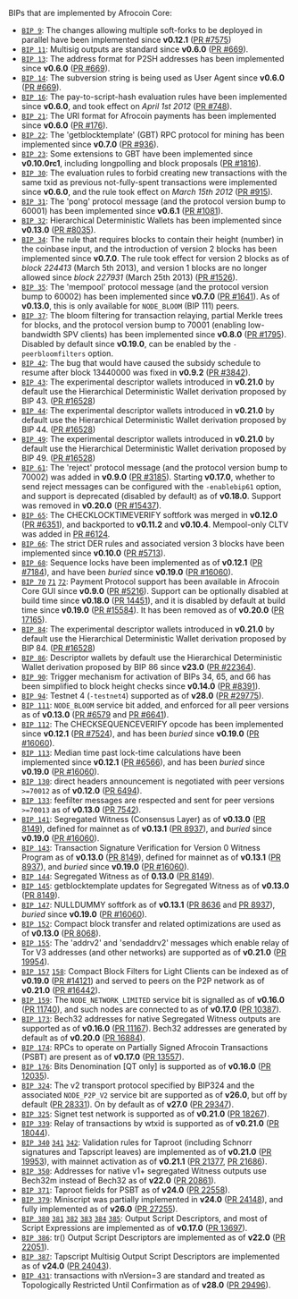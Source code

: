 BIPs that are implemented by Afrocoin Core:

* [`BIP 9`](https://github.com/afrocoin/bips/blob/master/bip-0009.mediawiki): The changes allowing multiple soft-forks to be deployed in parallel have been implemented since **v0.12.1**  ([PR #7575](https://github.com/afrocoin/afrocoin/pull/7575))
* [`BIP 11`](https://github.com/afrocoin/bips/blob/master/bip-0011.mediawiki): Multisig outputs are standard since **v0.6.0** ([PR #669](https://github.com/afrocoin/afrocoin/pull/669)).
* [`BIP 13`](https://github.com/afrocoin/bips/blob/master/bip-0013.mediawiki): The address format for P2SH addresses has been implemented since **v0.6.0** ([PR #669](https://github.com/afrocoin/afrocoin/pull/669)).
* [`BIP 14`](https://github.com/afrocoin/bips/blob/master/bip-0014.mediawiki): The subversion string is being used as User Agent since **v0.6.0** ([PR #669](https://github.com/afrocoin/afrocoin/pull/669)).
* [`BIP 16`](https://github.com/afrocoin/bips/blob/master/bip-0016.mediawiki): The pay-to-script-hash evaluation rules have been implemented since **v0.6.0**, and took effect on *April 1st 2012* ([PR #748](https://github.com/afrocoin/afrocoin/pull/748)).
* [`BIP 21`](https://github.com/afrocoin/bips/blob/master/bip-0021.mediawiki): The URI format for Afrocoin payments has been implemented since **v0.6.0** ([PR #176](https://github.com/afrocoin/afrocoin/pull/176)).
* [`BIP 22`](https://github.com/afrocoin/bips/blob/master/bip-0022.mediawiki): The 'getblocktemplate' (GBT) RPC protocol for mining has been implemented since **v0.7.0** ([PR #936](https://github.com/afrocoin/afrocoin/pull/936)).
* [`BIP 23`](https://github.com/afrocoin/bips/blob/master/bip-0023.mediawiki): Some extensions to GBT have been implemented since **v0.10.0rc1**, including longpolling and block proposals ([PR #1816](https://github.com/afrocoin/afrocoin/pull/1816)).
* [`BIP 30`](https://github.com/afrocoin/bips/blob/master/bip-0030.mediawiki): The evaluation rules to forbid creating new transactions with the same txid as previous not-fully-spent transactions were implemented since **v0.6.0**, and the rule took effect on *March 15th 2012* ([PR #915](https://github.com/afrocoin/afrocoin/pull/915)).
* [`BIP 31`](https://github.com/afrocoin/bips/blob/master/bip-0031.mediawiki): The 'pong' protocol message (and the protocol version bump to 60001) has been implemented since **v0.6.1** ([PR #1081](https://github.com/afrocoin/afrocoin/pull/1081)).
* [`BIP 32`](https://github.com/afrocoin/bips/blob/master/bip-0032.mediawiki): Hierarchical Deterministic Wallets has been implemented since **v0.13.0** ([PR #8035](https://github.com/afrocoin/afrocoin/pull/8035)).
* [`BIP 34`](https://github.com/afrocoin/bips/blob/master/bip-0034.mediawiki): The rule that requires blocks to contain their height (number) in the coinbase input, and the introduction of version 2 blocks has been implemented since **v0.7.0**. The rule took effect for version 2 blocks as of *block 224413* (March 5th 2013), and version 1 blocks are no longer allowed since *block 227931* (March 25th 2013) ([PR #1526](https://github.com/afrocoin/afrocoin/pull/1526)).
* [`BIP 35`](https://github.com/afrocoin/bips/blob/master/bip-0035.mediawiki): The 'mempool' protocol message (and the protocol version bump to 60002) has been implemented since **v0.7.0** ([PR #1641](https://github.com/afrocoin/afrocoin/pull/1641)). As of **v0.13.0**, this is only available for `NODE_BLOOM` (BIP 111) peers.
* [`BIP 37`](https://github.com/afrocoin/bips/blob/master/bip-0037.mediawiki): The bloom filtering for transaction relaying, partial Merkle trees for blocks, and the protocol version bump to 70001 (enabling low-bandwidth SPV clients) has been implemented since **v0.8.0** ([PR #1795](https://github.com/afrocoin/afrocoin/pull/1795)). Disabled by default since **v0.19.0**, can be enabled by the `-peerbloomfilters` option.
* [`BIP 42`](https://github.com/afrocoin/bips/blob/master/bip-0042.mediawiki): The bug that would have caused the subsidy schedule to resume after block 13440000 was fixed in **v0.9.2** ([PR #3842](https://github.com/afrocoin/afrocoin/pull/3842)).
* [`BIP 43`](https://github.com/afrocoin/bips/blob/master/bip-0043.mediawiki): The experimental descriptor wallets introduced in **v0.21.0** by default use the Hierarchical Deterministic Wallet derivation proposed by BIP 43. ([PR #16528](https://github.com/afrocoin/afrocoin/pull/16528))
* [`BIP 44`](https://github.com/afrocoin/bips/blob/master/bip-0044.mediawiki): The experimental descriptor wallets introduced in **v0.21.0** by default use the Hierarchical Deterministic Wallet derivation proposed by BIP 44. ([PR #16528](https://github.com/afrocoin/afrocoin/pull/16528))
* [`BIP 49`](https://github.com/afrocoin/bips/blob/master/bip-0049.mediawiki): The experimental descriptor wallets introduced in **v0.21.0** by default use the Hierarchical Deterministic Wallet derivation proposed by BIP 49. ([PR #16528](https://github.com/afrocoin/afrocoin/pull/16528))
* [`BIP 61`](https://github.com/afrocoin/bips/blob/master/bip-0061.mediawiki): The 'reject' protocol message (and the protocol version bump to 70002) was added in **v0.9.0** ([PR #3185](https://github.com/afrocoin/afrocoin/pull/3185)). Starting **v0.17.0**, whether to send reject messages can be configured with the `-enablebip61` option, and support is deprecated (disabled by default) as of **v0.18.0**. Support was removed in **v0.20.0** ([PR #15437](https://github.com/afrocoin/afrocoin/pull/15437)).
* [`BIP 65`](https://github.com/afrocoin/bips/blob/master/bip-0065.mediawiki): The CHECKLOCKTIMEVERIFY softfork was merged in **v0.12.0** ([PR #6351](https://github.com/afrocoin/afrocoin/pull/6351)), and backported to **v0.11.2** and **v0.10.4**. Mempool-only CLTV was added in [PR #6124](https://github.com/afrocoin/afrocoin/pull/6124).
* [`BIP 66`](https://github.com/afrocoin/bips/blob/master/bip-0066.mediawiki): The strict DER rules and associated version 3 blocks have been implemented since **v0.10.0** ([PR #5713](https://github.com/afrocoin/afrocoin/pull/5713)).
* [`BIP 68`](https://github.com/afrocoin/bips/blob/master/bip-0068.mediawiki): Sequence locks have been implemented as of **v0.12.1**  ([PR #7184](https://github.com/afrocoin/afrocoin/pull/7184)), and have been *buried* since **v0.19.0** ([PR #16060](https://github.com/afrocoin/afrocoin/pull/16060)).
* [`BIP 70`](https://github.com/afrocoin/bips/blob/master/bip-0070.mediawiki) [`71`](https://github.com/afrocoin/bips/blob/master/bip-0071.mediawiki) [`72`](https://github.com/afrocoin/bips/blob/master/bip-0072.mediawiki):
  Payment Protocol support has been available in Afrocoin Core GUI since **v0.9.0** ([PR #5216](https://github.com/afrocoin/afrocoin/pull/5216)).
  Support can be optionally disabled at build time since **v0.18.0** ([PR 14451](https://github.com/afrocoin/afrocoin/pull/14451)),
  and it is disabled by default at build time since **v0.19.0** ([PR #15584](https://github.com/afrocoin/afrocoin/pull/15584)).
  It has been removed as of **v0.20.0** ([PR 17165](https://github.com/afrocoin/afrocoin/pull/17165)).
* [`BIP 84`](https://github.com/afrocoin/bips/blob/master/bip-0084.mediawiki): The experimental descriptor wallets introduced in **v0.21.0** by default use the Hierarchical Deterministic Wallet derivation proposed by BIP 84. ([PR #16528](https://github.com/afrocoin/afrocoin/pull/16528))
* [`BIP 86`](https://github.com/afrocoin/bips/blob/master/bip-0086.mediawiki): Descriptor wallets by default use the Hierarchical Deterministic Wallet derivation proposed by BIP 86 since **v23.0** ([PR #22364](https://github.com/afrocoin/afrocoin/pull/22364)).
* [`BIP 90`](https://github.com/afrocoin/bips/blob/master/bip-0090.mediawiki): Trigger mechanism for activation of BIPs 34, 65, and 66 has been simplified to block height checks since **v0.14.0** ([PR #8391](https://github.com/afrocoin/afrocoin/pull/8391)).
* [`BIP 94`](https://github.com/afrocoin/bips/blob/master/bip-0094.mediawiki): Testnet 4 (`-testnet4`) supported as of **v28.0** ([PR #29775](https://github.com/afrocoin/afrocoin/pull/29775)).
* [`BIP 111`](https://github.com/afrocoin/bips/blob/master/bip-0111.mediawiki): `NODE_BLOOM` service bit added, and enforced for all peer versions as of **v0.13.0** ([PR #6579](https://github.com/afrocoin/afrocoin/pull/6579) and [PR #6641](https://github.com/afrocoin/afrocoin/pull/6641)).
* [`BIP 112`](https://github.com/afrocoin/bips/blob/master/bip-0112.mediawiki): The CHECKSEQUENCEVERIFY opcode has been implemented since **v0.12.1** ([PR #7524](https://github.com/afrocoin/afrocoin/pull/7524)), and has been *buried* since **v0.19.0** ([PR #16060](https://github.com/afrocoin/afrocoin/pull/16060)).
* [`BIP 113`](https://github.com/afrocoin/bips/blob/master/bip-0113.mediawiki): Median time past lock-time calculations have been implemented since **v0.12.1** ([PR #6566](https://github.com/afrocoin/afrocoin/pull/6566)), and has been *buried* since **v0.19.0** ([PR #16060](https://github.com/afrocoin/afrocoin/pull/16060)).
* [`BIP 130`](https://github.com/afrocoin/bips/blob/master/bip-0130.mediawiki): direct headers announcement is negotiated with peer versions `>=70012` as of **v0.12.0** ([PR 6494](https://github.com/afrocoin/afrocoin/pull/6494)).
* [`BIP 133`](https://github.com/afrocoin/bips/blob/master/bip-0133.mediawiki): feefilter messages are respected and sent for peer versions `>=70013` as of **v0.13.0** ([PR 7542](https://github.com/afrocoin/afrocoin/pull/7542)).
* [`BIP 141`](https://github.com/afrocoin/bips/blob/master/bip-0141.mediawiki): Segregated Witness (Consensus Layer) as of **v0.13.0** ([PR 8149](https://github.com/afrocoin/afrocoin/pull/8149)), defined for mainnet as of **v0.13.1** ([PR 8937](https://github.com/afrocoin/afrocoin/pull/8937)), and *buried* since **v0.19.0** ([PR #16060](https://github.com/afrocoin/afrocoin/pull/16060)).
* [`BIP 143`](https://github.com/afrocoin/bips/blob/master/bip-0143.mediawiki): Transaction Signature Verification for Version 0 Witness Program as of **v0.13.0** ([PR 8149](https://github.com/afrocoin/afrocoin/pull/8149)), defined for mainnet as of **v0.13.1** ([PR 8937](https://github.com/afrocoin/afrocoin/pull/8937)), and *buried* since **v0.19.0** ([PR #16060](https://github.com/afrocoin/afrocoin/pull/16060)).
* [`BIP 144`](https://github.com/afrocoin/bips/blob/master/bip-0144.mediawiki): Segregated Witness as of **0.13.0** ([PR 8149](https://github.com/afrocoin/afrocoin/pull/8149)).
* [`BIP 145`](https://github.com/afrocoin/bips/blob/master/bip-0145.mediawiki): getblocktemplate updates for Segregated Witness as of **v0.13.0** ([PR 8149](https://github.com/afrocoin/afrocoin/pull/8149)).
* [`BIP 147`](https://github.com/afrocoin/bips/blob/master/bip-0147.mediawiki): NULLDUMMY softfork as of **v0.13.1** ([PR 8636](https://github.com/afrocoin/afrocoin/pull/8636) and [PR 8937](https://github.com/afrocoin/afrocoin/pull/8937)), *buried* since **v0.19.0** ([PR #16060](https://github.com/afrocoin/afrocoin/pull/16060)).
* [`BIP 152`](https://github.com/afrocoin/bips/blob/master/bip-0152.mediawiki): Compact block transfer and related optimizations are used as of **v0.13.0** ([PR 8068](https://github.com/afrocoin/afrocoin/pull/8068)).
* [`BIP 155`](https://github.com/afrocoin/bips/blob/master/bip-0155.mediawiki): The 'addrv2' and 'sendaddrv2' messages which enable relay of Tor V3 addresses (and other networks) are supported as of **v0.21.0** ([PR 19954](https://github.com/afrocoin/afrocoin/pull/19954)).
* [`BIP 157`](https://github.com/afrocoin/bips/blob/master/bip-0157.mediawiki)
  [`158`](https://github.com/afrocoin/bips/blob/master/bip-0158.mediawiki): Compact Block Filters for Light Clients can be indexed as of **v0.19.0** ([PR #14121](https://github.com/afrocoin/afrocoin/pull/14121)) and served to peers on the P2P network as of **v0.21.0** ([PR #16442](https://github.com/afrocoin/afrocoin/pull/16442)).
* [`BIP 159`](https://github.com/afrocoin/bips/blob/master/bip-0159.mediawiki): The `NODE_NETWORK_LIMITED` service bit is signalled as of **v0.16.0** ([PR 11740](https://github.com/afrocoin/afrocoin/pull/11740)), and such nodes are connected to as of **v0.17.0** ([PR 10387](https://github.com/afrocoin/afrocoin/pull/10387)).
* [`BIP 173`](https://github.com/afrocoin/bips/blob/master/bip-0173.mediawiki): Bech32 addresses for native Segregated Witness outputs are supported as of **v0.16.0** ([PR 11167](https://github.com/afrocoin/afrocoin/pull/11167)). Bech32 addresses are generated by default as of **v0.20.0** ([PR 16884](https://github.com/afrocoin/afrocoin/pull/16884)).
* [`BIP 174`](https://github.com/afrocoin/bips/blob/master/bip-0174.mediawiki): RPCs to operate on Partially Signed Afrocoin Transactions (PSBT) are present as of **v0.17.0** ([PR 13557](https://github.com/afrocoin/afrocoin/pull/13557)).
* [`BIP 176`](https://github.com/afrocoin/bips/blob/master/bip-0176.mediawiki): Bits Denomination [QT only] is supported as of **v0.16.0** ([PR 12035](https://github.com/afrocoin/afrocoin/pull/12035)).
* [`BIP 324`](https://github.com/afrocoin/bips/blob/master/bip-0324.mediawiki): The v2 transport protocol specified by BIP324 and the associated `NODE_P2P_V2` service bit are supported as of **v26.0**, but off by default ([PR 28331](https://github.com/afrocoin/afrocoin/pull/28331)). On by default as of **v27.0** ([PR 29347](https://github.com/afrocoin/afrocoin/pull/29347)).
* [`BIP 325`](https://github.com/afrocoin/bips/blob/master/bip-0325.mediawiki): Signet test network is supported as of **v0.21.0** ([PR 18267](https://github.com/afrocoin/afrocoin/pull/18267)).
* [`BIP 339`](https://github.com/afrocoin/bips/blob/master/bip-0339.mediawiki): Relay of transactions by wtxid is supported as of **v0.21.0** ([PR 18044](https://github.com/afrocoin/afrocoin/pull/18044)).
* [`BIP 340`](https://github.com/afrocoin/bips/blob/master/bip-0340.mediawiki)
  [`341`](https://github.com/afrocoin/bips/blob/master/bip-0341.mediawiki)
  [`342`](https://github.com/afrocoin/bips/blob/master/bip-0342.mediawiki):
  Validation rules for Taproot (including Schnorr signatures and Tapscript
  leaves) are implemented as of **v0.21.0** ([PR 19953](https://github.com/afrocoin/afrocoin/pull/19953)),
  with mainnet activation as of **v0.21.1** ([PR 21377](https://github.com/afrocoin/afrocoin/pull/21377),
  [PR 21686](https://github.com/afrocoin/afrocoin/pull/21686)).
* [`BIP 350`](https://github.com/afrocoin/bips/blob/master/bip-0350.mediawiki): Addresses for native v1+ segregated Witness outputs use Bech32m instead of Bech32 as of **v22.0** ([PR 20861](https://github.com/afrocoin/afrocoin/pull/20861)).
* [`BIP 371`](https://github.com/afrocoin/bips/blob/master/bip-0371.mediawiki): Taproot fields for PSBT as of **v24.0** ([PR 22558](https://github.com/afrocoin/afrocoin/pull/22558)).
* [`BIP 379`](https://github.com/afrocoin/bips/blob/master/bip-0379.md): Miniscript was partially implemented in **v24.0** ([PR 24148](https://github.com/afrocoin/afrocoin/pull/24148)), and fully implemented as of **v26.0** ([PR 27255](https://github.com/afrocoin/afrocoin/pull/27255)).
* [`BIP 380`](https://github.com/afrocoin/bips/blob/master/bip-0380.mediawiki)
  [`381`](https://github.com/afrocoin/bips/blob/master/bip-0381.mediawiki)
  [`382`](https://github.com/afrocoin/bips/blob/master/bip-0382.mediawiki)
  [`383`](https://github.com/afrocoin/bips/blob/master/bip-0383.mediawiki)
  [`384`](https://github.com/afrocoin/bips/blob/master/bip-0384.mediawiki)
  [`385`](https://github.com/afrocoin/bips/blob/master/bip-0385.mediawiki):
  Output Script Descriptors, and most of Script Expressions are implemented as of **v0.17.0** ([PR 13697](https://github.com/afrocoin/afrocoin/pull/13697)).
* [`BIP 386`](https://github.com/afrocoin/bips/blob/master/bip-0386.mediawiki): tr() Output Script Descriptors are implemented as of **v22.0** ([PR 22051](https://github.com/afrocoin/afrocoin/pull/22051)).
* [`BIP 387`](https://github.com/afrocoin/bips/blob/master/bip-0387.mediawiki): Tapscript Multisig Output Script Descriptors are implemented as of **v24.0** ([PR 24043](https://github.com/afrocoin/afrocoin/pull/24043)).
* [`BIP 431`](https://github.com/afrocoin/bips/blob/master/bip-0431.mediawiki): transactions with nVersion=3 are standard and treated as Topologically Restricted Until Confirmation as of **v28.0** ([PR 29496](https://github.com/afrocoin/afrocoin/pull/29496)).
